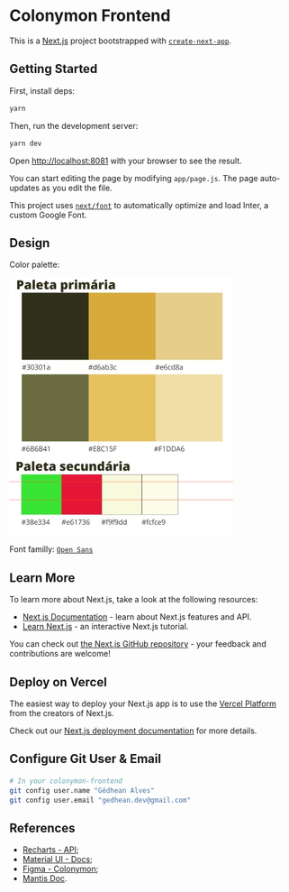 # Colonymon Frontend

This is a [Next.js](https://nextjs.org/) project bootstrapped with [`create-next-app`](https://github.com/vercel/next.js/tree/canary/packages/create-next-app).

## Getting Started

First, install deps:
```bash
yarn
```

Then, run the development server:

```bash
yarn dev
```

Open [http://localhost:8081](http://localhost:8081) with your browser to see the result.

You can start editing the page by modifying `app/page.js`. The page auto-updates as you edit the file.

This project uses [`next/font`](https://nextjs.org/docs/basic-features/font-optimization) to automatically optimize and load Inter, a custom Google Font.

## Design

Color palette:

![Color Palette](public/images/colonymon-palette.jpeg)

Font familly: [`Open Sans`](https://fonts.google.com/specimen/Open+Sans)

## Learn More

To learn more about Next.js, take a look at the following resources:

- [Next.js Documentation](https://nextjs.org/docs) - learn about Next.js features and API.
- [Learn Next.js](https://nextjs.org/learn) - an interactive Next.js tutorial.

You can check out [the Next.js GitHub repository](https://github.com/vercel/next.js/) - your feedback and contributions are welcome!

## Deploy on Vercel

The easiest way to deploy your Next.js app is to use the [Vercel Platform](https://vercel.com/new?utm_medium=default-template&filter=next.js&utm_source=create-next-app&utm_campaign=create-next-app-readme) from the creators of Next.js.

Check out our [Next.js deployment documentation](https://nextjs.org/docs/deployment) for more details.

## Configure Git User & Email

```sh
# In your colonymon-frontend
git config user.name "Gêdhean Alves"
git config user.email "gedhean.dev@gmail.com"
```

## References

- [Recharts - API](https://recharts.org/en-US/api);
- [Material UI - Docs](https://mui.com/material-ui/);
- [Figma - Colonymon](https://www.figma.com/file/qGtKAliahzKQSORfMneIyR/Material-3-Design-Kit-(Community)?node-id=11%3A1833&t=V8STLabeXCI5Ghp5-0);
- [Mantis Doc](https://codedthemes.gitbook.io/mantis/).